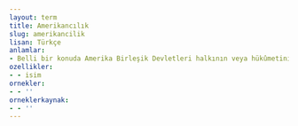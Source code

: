 ```yaml
---
layout: term
title: Amerikancılık
slug: amerikancilik
lisan: Türkçe
anlamlar:
- Belli bir konuda Amerika Birleşik Devletleri halkının veya hükûmetinin tarafını tutma; Amerikanizm
ozellikler:
- - isim
ornekler:
- - ''
orneklerkaynak:
- - ''
---
```

